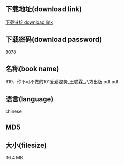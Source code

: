 ## 下载地址(download link)
[下载链接 download link](https://voluble-croquembouche-d321dc.netlify.app/?s=619%E3%80%81%E4%BD%A0%E4%B8%8D%E5%8F%AF%E4%B8%8D%E5%81%9A%E7%9A%84101%E7%88%B1%E7%88%B1%E5%A7%BF%E5%8A%BF_%E7%8E%8B%E8%81%AA%E9%9C%96_%E5%85%AB%E6%96%B9%E5%87%BA%E7%89%88.pdf)

## 下载密码(download password)
8078

## 名称(book name)
619、你不可不做的101爱爱姿势_王聪霖_八方出版.pdf.pdf

## 语言(language)
chinese

## MD5


## 大小(filesize)
36.4 MB
